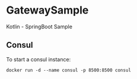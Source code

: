 # GatewaySample

Kotlin - SpringBoot Sample



## Consul

To start a consul instance:

```
docker run -d --name consul -p 8500:8500 consul
```
